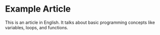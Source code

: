# Example Article

This is an article in English. It talks about basic programming concepts like variables, loops, and functions.
